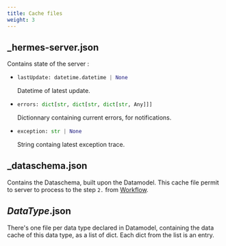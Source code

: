 ```yaml
---
title: Cache files
weight: 3
---
```


## _hermes-server.json

Contains state of the server :

- ```py
  lastUpdate: datetime.datetime | None
  ```

  Datetime of latest update.

- ```py
  errors: dict[str, dict[str, dict[str, Any]]]
  ```

  Dictionnary containing current errors, for notifications.

- ```py
  exception: str | None
  ```

  String containg latest exception trace.

## _dataschema.json

Contains the Dataschema, built upon the Datamodel. This cache file permit to server to process to the step `2.` from [Workflow](#workflow).

## *DataType*.json

There's one file per data type declared in Datamodel, containing the data cache of this data type, as a list of dict. Each dict from the list is an entry.
